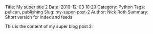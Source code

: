 Title: My super title 2
Date: 2010-12-03 10:20
Category: Python
Tags: pelican, publishing
Slug: my-super-post-2
Author: Nick Roth
Summary: Short version for index and feeds

This is the content of my super blog post 2.
